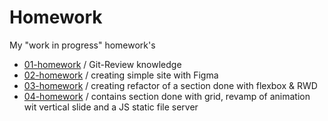# Homework
<p>My "work in progress" homework's</p>
<ul>
<li><a href="https://github.com/barteekn/Homework/tree/master/01-homework-git">01-homework</a> / Git-Review knowledge</li>
<li><a href="https://github.com/barteekn/Homework/tree/master/02-homework-fusely">02-homework</a> / creating simple site with Figma</li>
<li><a href="https://github.com/barteekn/Homework/tree/master/03-homework-blog">03-homework</a> / creating refactor of a section done with flexbox & RWD</li>
<li><a href="https://github.com/barteekn/Homework/tree/master/04-homework-grid-animation-node">04-homework</a> / contains section done with grid, revamp of animation wit vertical slide and a JS static file server</li>
</ul>
